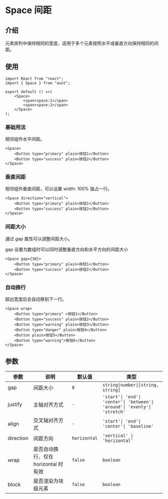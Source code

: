 # Space 间距

## 介绍
元素排列中保持相同的宽度，适用于多个元素按照水平或垂直方向保持相同的间距。

## 使用
```tsx
import React from "react";
import { Space } from "aunt";

export default () =>(
    <Space>
        <span>space:1</span>
        <span>space:2</span>
    </Space>
);
```

### 基础用法
相邻组件水平间距。
```tsx
<Space>
    <Button type="primary" plain>按钮1</Button>
    <Button type="success" plain>按钮2</Button>
</Space>
```

### 垂直间距
相邻组件垂直间距，可以设置 width: 100% 独占一行。
```tsx
<Space direction="vertical">
    <Button type="primary" plain>按钮1</Button>
    <Button type="success" plain>按钮2</Button>
</Space>
```

### 间距大小
通过 gap 属性可以调整间距大小。

gap 设置为数组时可以同时调整垂直方向和水平方向的间距大小
```tsx
<Space gap={30}>
    <Button type="primary" plain>按钮1</Button>
    <Button type="success" plain>按钮2</Button>
</Space>
```

### 自动换行
超出宽度后会自动移到下一行。
```tsx
<Space wrap>
    <Button type="primary" >按钮1</Button>
    <Button type="success" plain>按钮2</Button>
    <Button type="warning" plain>按钮3</Button>
    <Button type="danger" plain>按钮4</Button>
    <Button plain>按钮5</Button>
    <Button type="warning">按钮6</Button>
</Space>
```

## 参数

| 参数 | 说明 | 默认值 | 类型 |
| ---- | ---- | ---- | ------ |
| gap |   间距大小   |   `8`   |    `string\|number\|[string, string]`    |
| justify | 主轴对齐方式 | `-` |  `'start'\| 'end'\| 'center'\| 'between'\| 'around'\| 'evenly'\| 'stretch' `  |
| align | 交叉轴对齐方式 | `-`  | `'start'\| 'end'\| 'center'\| 'baseline'` |  
| direction | 间距方向 |  `horizontal`   | `'vertical' \| 'horizontal'`  |
| wrap | 是否自动换行，仅在 horizontal 时有效 |  `false`  | `boolean` |
| block | 是否渲染为块级元素 | `false` | `boolean` |


<code hidden="hidden" src="./demos/demo.tsx"></code>
